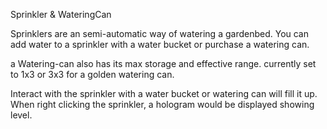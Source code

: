 
Sprinkler & WateringCan

Sprinklers are an semi-automatic way of watering a gardenbed. 
You can add water to a sprinkler with a water bucket or purchase a watering can. 

a Watering-can also has its max storage and effective range. currently set to 1x3 or 3x3 for a golden watering can.



Interact with the sprinkler with a water bucket or watering can will fill it up.
When right clicking the sprinkler, a hologram would be displayed showing level.
